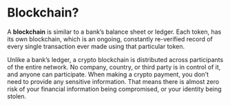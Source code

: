 # Blockchain?

A **blockchain** is similar to a bank’s balance sheet or ledger. Each token, has its own blockchain, which is an ongoing, constantly re-verified record of every single transaction ever made using that particular token. 

Unlike a bank’s ledger, a crypto blockchain is distributed across participants of the entire network. No company, country, or third party is in control of it, and anyone can participate. When making a crypto payment, you don’t need to provide any sensitive information. That means there is almost zero risk of your financial information being compromised, or your identity being stolen.

